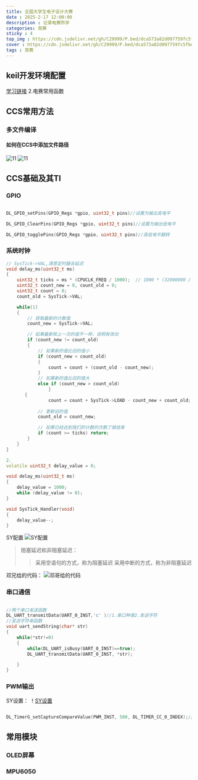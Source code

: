 ```yaml
---
title: 全国大学生电子设计大赛
date : 2025-2-17 12:00:00
description : 记录电赛所学
categories: 竞赛
sticky : 4
top_img : https://cdn.jsdelivr.net/gh/C29999/P.bed/dca573a82d097759fc5fbd777dc002ac.png
cover : https://cdn.jsdelivr.net/gh/C29999/P.bed/dca573a82d097759fc5fbd777dc002ac.png
tags : 竞赛
---
```



## keil开发环境配置

[学习链接](https://blog.csdn.net/uncle_xiaoli/article/details/132657548)
2.电赛常用函数

## CCS常用方法

### 多文件编译

#### 如何在CCS中添加文件路径

 ![11](https://cdn.jsdelivr.net/gh/C29999/P.bed/aa9c4aec8a2142964b123d1bbe953146.png)
 ![11](https://cdn.jsdelivr.net/gh/C29999/P.bed/ea045ddfcd3a0f11ce89a2d25f0a9054.png)

## CCS基础及其TI

### GPIO

``` C++

DL_GPIO_setPins(GPIO_Regs *gpio, uint32_t pins)//设置为输出高电平

DL_GPIO_ClearPins(GPIO_Regs *gpio, uint32_t pins)//设置为输出低电平

DL_GPIO_togglePins(GPIO_Regs *gpio, uint32_t pins)//高低电平翻转
```

### 系统时钟

``` C++
// SysTick->VAL,滴答定时器去延迟
void delay_ms(uint32_t ms)
{
    uint32_t ticks = ms * (CPUCLK_FREQ / 1000);  // 1000 * (32000000 / 1000) = 32,000,000
    uint32_t count_new = 0, count_old = 0;
    uint32_t count = 0;
    count_old = SysTick->VAL;

    while(1)
    {
        // 获取最新的计数值
        count_new = SysTick->VAL;

        // 如果最新和上一次的值不一样，说明有改动
        if (count_new != count_old)
        {
            // 如果新的值比旧的值小
            if (count_new < count_old)
            {
                count = count + (count_old - count_new);
            }
            // 如果新的值比旧的值大
            else if (count_new > count_old)
                }
       {
                count = count + SysTick->LOAD - count_new + count_old;
 
            // 更新旧的值
            count_old = count_new;

            // 如果已经达到我们的计数的次数了就结束
            if (count >= ticks) return;
        }
    }
}

2.
volatile uint32_t delay_value = 0;

void delay_ms(uint32_t ms)
{
    delay_value = 1000;
    while (delay_value != 0);
}

void SysTick_Handler(void)
{
    delay_value--;
}

```

SY配置
  ![SY配置](https://cdn.jsdelivr.net/gh/C29999/P.bed/d2747bf5210ce56e12bce4f7f26a14c4.png)
>阻塞延迟和非阻塞延迟：
>>采用空语句的方式，称为阻塞延迟
>>采用中断的方式，称为非阻塞延迟

邓兄给的代码：
    ![邓哥给的代码](https://cdn.jsdelivr.net/gh/C29999/P.bed/8b591758c9b6a74ad245d99ed979ee62.png)

### 串口通信

```  C++

//两个串口发送函数
DL_UART_transmitData(UART_0_INST,'c' )//1.串口种类2.发送字符
//发送字符串函数
void uart_sendString(char* str)
{
    while(*str!=0)
    {
        while(DL_UART_isBusy(UART_0_INST)==true);
        DL_UART_transmitData(UART_0_INST, *str);

    }
}
```

### PWM输出

SY设置：
 ！[SY设置](https://cdn.jsdelivr.net/gh/C29999/P.bed/7380c6c57ba7792a38739541943cfd1f.png)

 ``` C++

 DL_TimerG_setCaptureCompareValue(PWM_INST, 500, DL_TIMER_CC_0_INDEX);//用于设置PWM占空比输出
 ```

## 常用模块

### OLED屏幕

### MPU6050

